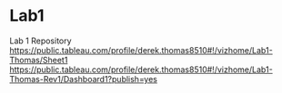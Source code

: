 # Lab1
Lab 1 Repository
https://public.tableau.com/profile/derek.thomas8510#!/vizhome/Lab1-Thomas/Sheet1
https://public.tableau.com/profile/derek.thomas8510#!/vizhome/Lab1-Thomas-Rev1/Dashboard1?publish=yes
